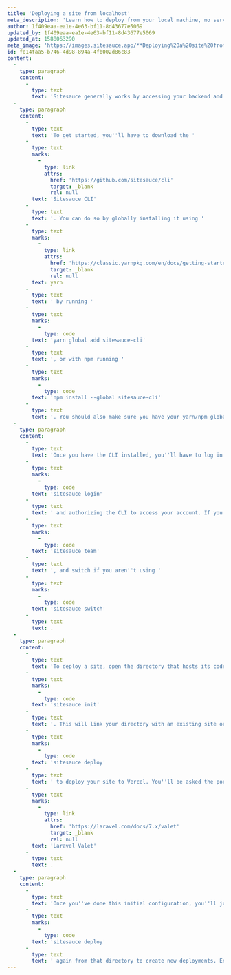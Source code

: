 ```yaml
---
title: 'Deploying a site from localhost'
meta_description: 'Learn how to deploy from your local machine, no servers needed!'
author: 1f409eaa-ea1e-4e63-bf11-8d43677e5069
updated_by: 1f409eaa-ea1e-4e63-bf11-8d43677e5069
updated_at: 1588063290
meta_image: 'https://images.sitesauce.app/**Deploying%20a%20site%20from%20%60localhost%60**.png?md=1&theme=brand_dark'
id: fe14faa5-b746-4d98-894a-4fb002d86c83
content:
  -
    type: paragraph
    content:
      -
        type: text
        text: 'Sitesauce generally works by accessing your backend and using it to generate your static site. However, we also support deploying from your local machine, which allows you to greatly simplify your infrastructure and remove the costs of paying for a server.'
  -
    type: paragraph
    content:
      -
        type: text
        text: 'To get started, you''ll have to download the '
      -
        type: text
        marks:
          -
            type: link
            attrs:
              href: 'https://github.com/sitesauce/cli'
              target: _blank
              rel: null
        text: 'Sitesauce CLI'
      -
        type: text
        text: '. You can do so by globally installing it using '
      -
        type: text
        marks:
          -
            type: link
            attrs:
              href: 'https://classic.yarnpkg.com/en/docs/getting-started'
              target: _blank
              rel: null
        text: yarn
      -
        type: text
        text: ' by running '
      -
        type: text
        marks:
          -
            type: code
        text: 'yarn global add sitesauce-cli'
      -
        type: text
        text: ', or with npm running '
      -
        type: text
        marks:
          -
            type: code
        text: 'npm install --global sitesauce-cli'
      -
        type: text
        text: '. You should also make sure you have your yarn/npm global directory in your PATH.'
  -
    type: paragraph
    content:
      -
        type: text
        text: 'Once you have the CLI installed, you''ll have to log in to your Sitesauce account. Doing this is as simple as running '
      -
        type: text
        marks:
          -
            type: code
        text: 'sitesauce login'
      -
        type: text
        text: ' and authorizing the CLI to access your account. If you are a member of multiple teams, please ensure you''re on the right one by running '
      -
        type: text
        marks:
          -
            type: code
        text: 'sitesauce team'
      -
        type: text
        text: ', and switch if you aren''t using '
      -
        type: text
        marks:
          -
            type: code
        text: 'sitesauce switch'
      -
        type: text
        text: .
  -
    type: paragraph
    content:
      -
        type: text
        text: 'To deploy a site, open the directory that hosts its code on your terminal and run '
      -
        type: text
        marks:
          -
            type: code
        text: 'sitesauce init'
      -
        type: text
        text: '. This will link your directory with an existing site or allow you to create a new one. Once this is done, you can now run '
      -
        type: text
        marks:
          -
            type: code
        text: 'sitesauce deploy'
      -
        type: text
        text: ' to deploy your site to Vercel. You''ll be asked the port your site is running on, and if it''s running on port 80, you''ll be asked if you want to use a virtual host, which is useful if you''re using something like '
      -
        type: text
        marks:
          -
            type: link
            attrs:
              href: 'https://laravel.com/docs/7.x/valet'
              target: _blank
              rel: null
        text: 'Laravel Valet'
      -
        type: text
        text: .
  -
    type: paragraph
    content:
      -
        type: text
        text: 'Once you''ve done this initial configuration, you''ll just need to run '
      -
        type: text
        marks:
          -
            type: code
        text: 'sitesauce deploy'
      -
        type: text
        text: ' again from that directory to create new deployments. Enjoy your new static site!'
---
```

